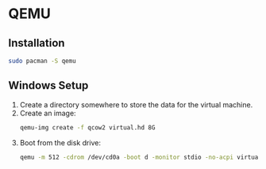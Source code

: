 # QEMU

## Installation

```sh
sudo pacman -S qemu
```

## Windows Setup

1. Create a directory somewhere to store the data for the virtual machine.
2. Create an image:
   ```sh
   qemu-img create -f qcow2 virtual.hd 8G
   ```
3. Boot from the disk drive:
   ```sh
   qemu -m 512 -cdrom /dev/cd0a -boot d -monitor stdio -no-acpi virtual.hd
   ```

